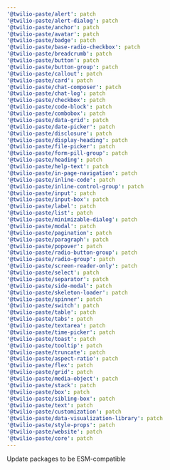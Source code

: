 ```yaml
---
'@twilio-paste/alert': patch
'@twilio-paste/alert-dialog': patch
'@twilio-paste/anchor': patch
'@twilio-paste/avatar': patch
'@twilio-paste/badge': patch
'@twilio-paste/base-radio-checkbox': patch
'@twilio-paste/breadcrumb': patch
'@twilio-paste/button': patch
'@twilio-paste/button-group': patch
'@twilio-paste/callout': patch
'@twilio-paste/card': patch
'@twilio-paste/chat-composer': patch
'@twilio-paste/chat-log': patch
'@twilio-paste/checkbox': patch
'@twilio-paste/code-block': patch
'@twilio-paste/combobox': patch
'@twilio-paste/data-grid': patch
'@twilio-paste/date-picker': patch
'@twilio-paste/disclosure': patch
'@twilio-paste/display-heading': patch
'@twilio-paste/file-picker': patch
'@twilio-paste/form-pill-group': patch
'@twilio-paste/heading': patch
'@twilio-paste/help-text': patch
'@twilio-paste/in-page-navigation': patch
'@twilio-paste/inline-code': patch
'@twilio-paste/inline-control-group': patch
'@twilio-paste/input': patch
'@twilio-paste/input-box': patch
'@twilio-paste/label': patch
'@twilio-paste/list': patch
'@twilio-paste/minimizable-dialog': patch
'@twilio-paste/modal': patch
'@twilio-paste/pagination': patch
'@twilio-paste/paragraph': patch
'@twilio-paste/popover': patch
'@twilio-paste/radio-button-group': patch
'@twilio-paste/radio-group': patch
'@twilio-paste/screen-reader-only': patch
'@twilio-paste/select': patch
'@twilio-paste/separator': patch
'@twilio-paste/side-modal': patch
'@twilio-paste/skeleton-loader': patch
'@twilio-paste/spinner': patch
'@twilio-paste/switch': patch
'@twilio-paste/table': patch
'@twilio-paste/tabs': patch
'@twilio-paste/textarea': patch
'@twilio-paste/time-picker': patch
'@twilio-paste/toast': patch
'@twilio-paste/tooltip': patch
'@twilio-paste/truncate': patch
'@twilio-paste/aspect-ratio': patch
'@twilio-paste/flex': patch
'@twilio-paste/grid': patch
'@twilio-paste/media-object': patch
'@twilio-paste/stack': patch
'@twilio-paste/box': patch
'@twilio-paste/sibling-box': patch
'@twilio-paste/text': patch
'@twilio-paste/customization': patch
'@twilio-paste/data-visualization-library': patch
'@twilio-paste/style-props': patch
'@twilio-paste/website': patch
'@twilio-paste/core': patch
---
```


Update packages to be ESM-compatible
